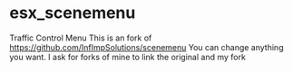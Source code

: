 # esx_scenemenu
Traffic Control Menu
This is an fork of https://github.com/InfImpSolutions/scenemenu
You can change anything you want. I ask for forks of mine to link the original and my fork
